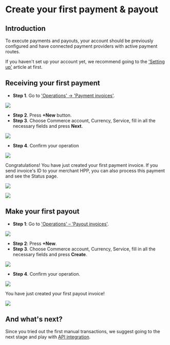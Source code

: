 # Create your first payment & payout


## Introduction

To execute payments and payouts, your account should be previously configured and have connected payment providers with active payment routes.

If you haven't set up your account yet, we recommend going to the ['Setting up'](docs/getting-started/setting-up-account.md) article at first.

## Receiving your first payment

* **Step 1**. Go to ['Operations' → 'Payment invoices'](https://dashboard.paycore.io/operations/payment-invoices).

![](images/accept-1st-payment1.png)

* **Step 2**. Press **+New** button.
* **Step 3**. Choose Commerce account, Currency, Service, fill in all the necessary fields and press **Next**.

![](images/accept-1st-payment2.png)

* **Step 4**. Confirm your operation

![](images/accept-1st-payment3.png)

Congratulations! You have just created your first payment invoice. If you send invoice's ID to your merchant HPP, you can also process this payment and see the Status page.

![](images/accept-1st-payment4.png)

![](images/accept-1st-payment5.png)

## Make your first payout

* **Step 1**: Go to ['Operations' – 'Payout invoices'](https://dashboard.paycore.io/operations/payout-invoices).

![](images/make-1st-payout1.png)

* **Step 2**: Press **+New**.
* **Step 3**. Choose Commerce account, Currency, Service, fill in all the necessary fields and press **Create**.

![](images/make-1st-payout2.png)

* **Step 4**. Confirm your operation.

![](images/make-1st-payout3.png)

You have just created your first payout invoice!

![](images/make-1st-payout4.png)

## And what's next?

Since you tried out the first manual transactions, we suggest going to the next stage and play with [API integration](/getting-started/play-with-api/).
